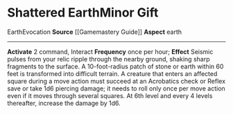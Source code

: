﻿---
element: Earth
id: '27'
item_category: Relics
name: Shattered Earth
prerequisite: null
rarity: Common
school: Evocation
source: '[[DATABASE/source/Gamemastery Guide|Gamemastery Guide]]'
trait:
- '[[DATABASE/trait/Earth|Earth]]'
- '[[DATABASE/trait/Evocation|Evocation]]'
type: Relic Minor Gift

---
# Shattered Earth<span class="item-type">Minor Gift</span>

<span class="item-trait">Earth</span><span class="item-trait">Evocation</span>
**Source** [[Gamemastery Guide]]
**Aspect** earth

---
**Activate** <span class="action-icon">2</span> command, Interact **Frequency** once per hour; **Effect** Seismic pulses from your relic ripple through the nearby ground, shaking sharp fragments to the surface. A 10-foot-radius patch of stone or earth within 60 feet is transformed into difficult terrain. A creature that enters an affected square during a move action must succeed at an Acrobatics check or Reflex save or take 1d6 piercing damage; it needs to roll only once per move action even if it moves through several squares. At 6th level and every 4 levels thereafter, increase the damage by 1d6.